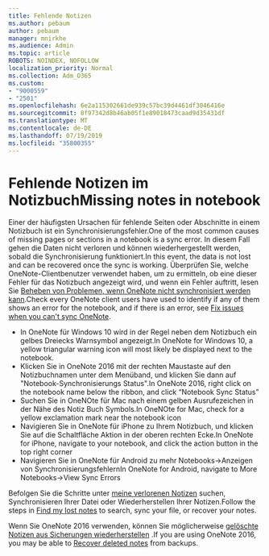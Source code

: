 ```yaml
---
title: Fehlende Notizen
ms.author: pebaum
author: pebaum
manager: mnirkhe
ms.audience: Admin
ms.topic: article
ROBOTS: NOINDEX, NOFOLLOW
localization_priority: Normal
ms.collection: Adm_O365
ms.custom:
- "9000559"
- "2501"
ms.openlocfilehash: 6e2a115302661de939c57bc39d4461df3046416e
ms.sourcegitcommit: 8f97342d8b46ab05f1e89018473caad9d35431df
ms.translationtype: MT
ms.contentlocale: de-DE
ms.lasthandoff: 07/19/2019
ms.locfileid: "35800355"
---
```

# <a name="missing-notes-in-notebook"></a><span data-ttu-id="6d631-102">Fehlende Notizen im Notizbuch</span><span class="sxs-lookup"><span data-stu-id="6d631-102">Missing notes in notebook</span></span>

<span data-ttu-id="6d631-103">Einer der häufigsten Ursachen für fehlende Seiten oder Abschnitte in einem Notizbuch ist ein Synchronisierungsfehler.</span><span class="sxs-lookup"><span data-stu-id="6d631-103">One of the most common causes of missing pages or sections in a notebook is a sync error.</span></span> <span data-ttu-id="6d631-104">In diesem Fall gehen die Daten nicht verloren und können wiederhergestellt werden, sobald die Synchronisierung funktioniert.</span><span class="sxs-lookup"><span data-stu-id="6d631-104">In this event, the data is not lost and can be recovered once the sync is working.</span></span> <span data-ttu-id="6d631-105">Überprüfen Sie, welche OneNote-Clientbenutzer verwendet haben, um zu ermitteln, ob eine dieser Fehler für das Notizbuch angezeigt wird, und wenn ein Fehler auftritt, lesen Sie [Beheben von Problemen, wenn OneNote nicht synchronisiert werden kann](https://support.office.com/article/299495ef-66d1-448f-90c1-b785a6968d45).</span><span class="sxs-lookup"><span data-stu-id="6d631-105">Check every OneNote client users have used to identify if any of them shows an error for the notebook, and if there is an error, see [Fix issues when you can't sync OneNote](https://support.office.com/article/299495ef-66d1-448f-90c1-b785a6968d45).</span></span>

- <span data-ttu-id="6d631-106">In OneNote für Windows 10 wird in der Regel neben dem Notizbuch ein gelbes Dreiecks Warnsymbol angezeigt.</span><span class="sxs-lookup"><span data-stu-id="6d631-106">In OneNote for Windows 10, a yellow triangular warning icon will most likely be displayed next to the notebook.</span></span>
- <span data-ttu-id="6d631-107">Klicken Sie in OneNote 2016 mit der rechten Maustaste auf den Notizbuchnamen unter dem Menüband, und klicken Sie dann auf "Notebook-Synchronisierungs Status".</span><span class="sxs-lookup"><span data-stu-id="6d631-107">In OneNote 2016, right click on the notebook name below the ribbon, and click “Notebook Sync Status”</span></span>
- <span data-ttu-id="6d631-108">Suchen Sie in OneNOte für Mac nach einem gelben Ausrufezeichen in der Nähe des Notiz Buch Symbols.</span><span class="sxs-lookup"><span data-stu-id="6d631-108">In OneNOte for Mac, check for a yellow exclamation mark near the notebook icon</span></span>
- <span data-ttu-id="6d631-109">Navigieren Sie in OneNote für iPhone zu Ihrem Notizbuch, und klicken Sie auf die Schaltfläche Aktion in der oberen rechten Ecke.</span><span class="sxs-lookup"><span data-stu-id="6d631-109">In OneNote for iPhone, navigate to your notebook, and click the action button in the top right corner</span></span>
- <span data-ttu-id="6d631-110">Navigieren Sie in OneNote für Android zu mehr Notebooks->Anzeigen von Synchronisierungsfehlern</span><span class="sxs-lookup"><span data-stu-id="6d631-110">In OneNote for Android, navigate to More Notebooks->View Sync Errors</span></span>

<span data-ttu-id="6d631-111">Befolgen Sie die Schritte unter [meine verlorenen Notizen](https://support.office.com/article/32cb2bd7-afe7-44d2-a711-398a88421287) suchen, Synchronisieren Ihrer Datei oder Wiederherstellen Ihrer Notizen.</span><span class="sxs-lookup"><span data-stu-id="6d631-111">Follow the steps in [Find my lost notes](https://support.office.com/article/32cb2bd7-afe7-44d2-a711-398a88421287) to search, sync your file, or recover your notes.</span></span>

<span data-ttu-id="6d631-112">Wenn Sie OneNote 2016 verwenden, können Sie möglicherweise [gelöschte Notizen aus Sicherungen wiederherstellen](https://support.office.com/article/32ed1036-74fd-4c21-bc28-033a486e6b14) .</span><span class="sxs-lookup"><span data-stu-id="6d631-112">If you are using OneNote 2016, you may be able to [Recover deleted notes](https://support.office.com/article/32ed1036-74fd-4c21-bc28-033a486e6b14) from backups.</span></span>